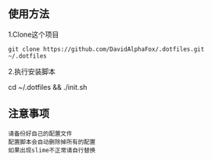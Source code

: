 ## 使用方法

1.Clone这个项目
	
	git clone https://github.com/DavidAlphaFox/.dotfiles.git	~/.dotfiles
	
2.执行安装脚本

  cd ~/.dotfiles && ./init.sh 	
	
## 注意事项	
	
	请备份好自己的配置文件	
	配置脚本会自动删除掉所有的配置	
	如果出现slime不正常请自行替换	
